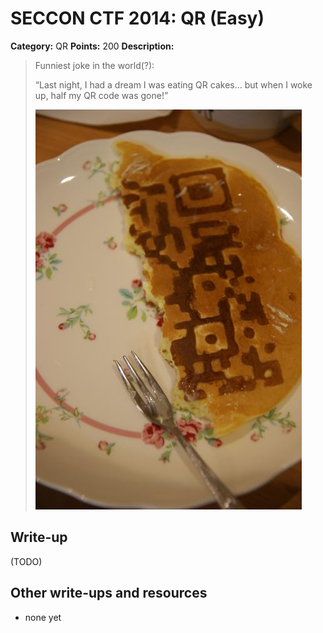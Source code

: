# SECCON CTF 2014: QR (Easy)

**Category:** QR
**Points:** 200
**Description:**

> Funniest joke in the world(?):
>
> “Last night, I had a dream I was eating QR cakes… but when I woke up, half my QR code was gone!”
>
> ![](DSC01964_s.JPG)

## Write-up

(TODO)

## Other write-ups and resources

* none yet
